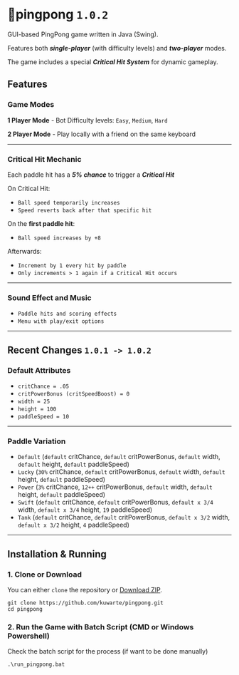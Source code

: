 
# 🏓pingpong `1.0.2`

GUI-based PingPong game written in Java (Swing).  

Features both ***single-player*** (with difficulty levels) and ***two-player*** modes.  

The game includes a special ***Critical Hit System*** for dynamic gameplay.


## Features

### Game Modes
**1 Player Mode**
    - Bot Difficulty levels: `Easy`, `Medium`, `Hard`

**2 Player Mode**
    - Play locally with a friend on the same keyboard

---
### Critical Hit Mechanic
Each paddle hit has a ***5% chance*** to trigger a ***Critical Hit***

On Critical Hit:
  - `Ball speed temporarily increases`
  - `Speed reverts back after that specific hit`

On the **first paddle hit**:
  - `Ball speed increases by +8`

Afterwards:
  - `Increment by 1 every hit by paddle`
  - `Only increments > 1 again if a Critical Hit occurs`

---
### Sound Effect and Music
  - `Paddle hits and scoring effects`
  - `Menu with play/exit options`

---
## Recent Changes `1.0.1 -> 1.0.2`

### Default Attributes
  - `critChance = .05`
  - `critPowerBonus (critSpeedBoost) = 0`
  - `width = 25`
  - `height = 100`
  - `paddleSpeed = 10`

--- 
### Paddle Variation
  - `Default` (`default` critChance, `default` critPowerBonus, `default` width, `default` height, `default` paddleSpeed) 
  - `Lucky` (`30%` critChance, `default` critPowerBonus, `default` width, `default` height, `default` paddleSpeed)
  - `Power` (`3%` critChance, `12++` critPowerBonus, `default` width, `default` height, `default` paddleSpeed)
  - `Swift` (`default` critChance, `default` critPowerBonus, `default x 3/4` width, `default x 3/4` height, `19` paddleSpeed)
  - `Tank` (`default` critChance, `default` critPowerBonus, `default x 3/2` width, `default x 3/2` height, `4` paddleSpeed)

---
## Installation & Running

### 1. Clone or Download
You can either `clone` the repository or [Download ZIP](https://github.com/kuwarte/pingpong/archive/refs/heads/main.zip).

```code
git clone https://github.com/kuwarte/pingpong.git
cd pingpong
```

### 2. Run the Game with Batch Script (CMD or Windows Powershell)
Check the batch script for the process (if want to be done manually)

```code
.\run_pingpong.bat
```

